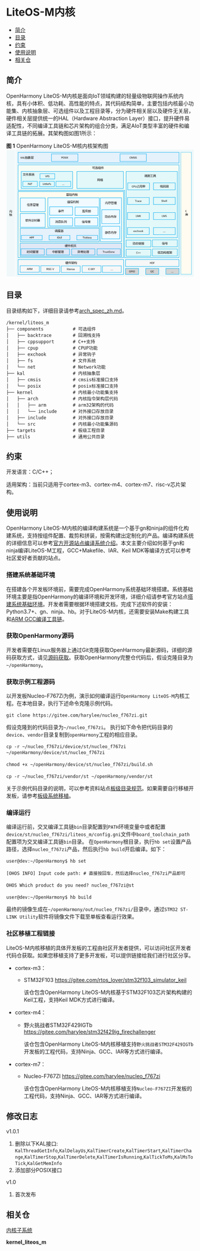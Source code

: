 # LiteOS-M内核<a name="ZH-CN_TOPIC_0000001096757661"></a>

-   [简介](#section11660541593)
-   [目录](#section161941989596)
-   [约束](#section119744591305)
-   [使用说明](#section3732185231214)
-   [相关仓](#section1371113476307)

## 简介<a name="section11660541593"></a>

OpenHarmony LiteOS-M内核是面向IoT领域构建的轻量级物联网操作系统内核，具有小体积、低功耗、高性能的特点，其代码结构简单，主要包括内核最小功能集、内核抽象层、可选组件以及工程目录等，分为硬件相关层以及硬件无关层，硬件相关层提供统一的HAL（Hardware Abstraction Layer）接口，提升硬件易适配性，不同编译工具链和芯片架构的组合分类，满足AIoT类型丰富的硬件和编译工具链的拓展。其架构图如图1所示：

**图 1**  OpenHarmony LiteOS-M核内核架构图<a name="fig0865152210223"></a>  
![](figures/OpenHarmony-LiteOS-M核内核架构图.png "OpenHarmony-LiteOS-M核内核架构图")

## 目录<a name="section161941989596"></a>

目录结构如下，详细目录请参考[arch_spec_zh.md](arch_spec_zh.md)。

```
/kernel/liteos_m
├── components           # 可选组件
│   ├── backtrace        # 回溯栈支持
│   ├── cppsupport       # C++支持
│   ├── cpup             # CPUP功能
│   ├── exchook          # 异常钩子
│   ├── fs               # 文件系统
│   └── net              # Network功能
├── kal                  # 内核抽象层
│   ├── cmsis            # cmsis标准接口支持
│   └── posix            # posix标准接口支持
├── kernel               # 内核最小功能集支持
│   ├── arch             # 内核指令架构层代码
│   │   ├── arm          # arm32架构的代码
│   │   └── include      # 对外接口存放目录
│   ├── include          # 对外接口存放目录
│   └── src              # 内核最小功能集源码
├── targets              # 板级工程目录
├── utils                # 通用公共目录
```

## 约束<a name="section119744591305"></a>

开发语言：C/C++；

适用架构：当前只适用于cortex-m3、cortex-m4、cortex-m7、risc-v芯片架构。

## 使用说明<a name="section3732185231214"></a>

OpenHarmony LiteOS-M内核的编译构建系统是一个基于gn和ninja的组件化构建系统，支持按组件配置、裁剪和拼装，按需构建出定制化的产品。编译构建系统的详细信息可以参考[官方开源站点编译系统介绍](https://gitee.com/openharmony/docs/blob/master/zh-cn/device-dev/porting/%E7%BC%96%E8%AF%91%E7%B3%BB%E7%BB%9F%E4%BB%8B%E7%BB%8D.md)。本文主要介绍如何基于gn和ninja编译LiteOS-M工程，GCC+Makefile、IAR、Keil MDK等编译方式可以参考社区爱好者贡献的站点。

### 搭建系统基础环境

在搭建各个开发板环境前，需要完成OpenHarmony系统基础环境搭建。系统基础环境主要是指OpenHarmony的编译环境和开发环境，详细介绍请参考官方站点[搭建系统基础环境](https://gitee.com/openharmony/docs/blob/master/zh-cn/device-dev/quick-start/%E6%90%AD%E5%BB%BA%E7%B3%BB%E7%BB%9F%E5%9F%BA%E7%A1%80%E7%8E%AF%E5%A2%83.md)。开发者需要根据环境搭建文档，完成下述软件的安装：Python3.7+、gn、ninja、hb。对于LiteOS-M内核，还需要安装Make构建工具和[ARM GCC编译工具链](https://developer.arm.com/tools-and-software/open-source-software/developer-tools/gnu-toolchain/gnu-rm/downloads)。

### 获取OpenHarmony源码

开发者需要在Linux服务器上通过Git克隆获取OpenHarmony最新源码，详细的源码获取方式，请见[源码获取](https://gitee.com/openharmony/docs/blob/master/zh-cn/device-dev/get-code/%E6%BA%90%E7%A0%81%E8%8E%B7%E5%8F%96.md)。获取OpenHarmony完整仓代码后，假设克隆目录为`~/openHarmony`。

### 获取示例工程源码

以开发板Nucleo-F767Zi为例，演示如何编译运行`OpenHarmony LiteOS-M`内核工程。在本地目录，执行下述命令克隆示例代码。

```
git clone https://gitee.com/harylee/nucleo_f767zi.git
```

假设克隆到的代码目录为`~/nucleo_f767zi`。 执行如下命令把代码目录的`device`、`vendor`目录复制到`openHarmony`工程的相应目录。

```
cp -r ~/nucleo_f767zi/device/st/nucleo_f767zi ~/openHarmony/device/st/nucleo_f767zi

chmod +x ~/openHarmony/device/st/nucleo_f767zi/build.sh

cp -r ~/nucleo_f767zi/vendor/st ~/openHarmony/vendor/st
```

关于示例代码目录的说明，可以参考资料站点[板级目录规范](https://gitee.com/openharmony/docs/blob/master/zh-cn/device-dev/porting/%E7%A7%BB%E6%A4%8D%E6%A6%82%E8%BF%B0-0.md#section6204129143013)。如果需要自行移植开发板，请参考[板级系统移植](https://gitee.com/openharmony/docs/blob/master/zh-cn/device-dev/porting/%E6%9D%BF%E7%BA%A7%E7%B3%BB%E7%BB%9F%E7%A7%BB%E6%A4%8D.md)。

### 编译运行

编译运行前，交叉编译工具链`bin`目录配置到`PATH`环境变量中或者配置`device/st/nucleo_f767zi/liteos_m/config.gni`文件中`board_toolchain_path`配置项为交叉编译工具链`bin`目录。
在`OpenHarmony`根目录，执行`hb set`设置产品路径，选择`nucleo_f767zi`产品，然后执行`hb build`开启编译。如下：

```
user@dev:~/OpenHarmony$ hb set

[OHOS INFO] Input code path: # 直接按回车，然后选择nucleo_f767zi产品即可

OHOS Which product do you need? nucleo_f767zi@st

user@dev:~/OpenHarmony$ hb build
```

最终的镜像生成在`~/openHarmony/out/nucleo_f767zi/`目录中，通过`STM32 ST-LINK Utility`软件将镜像文件下载至单板查看运行效果。

### 社区移植工程链接

LiteOS-M内核移植的具体开发板的工程由社区开发者提供，可以访问社区开发者代码仓获取。如果您移植支持了更多开发板，可以提供链接给我们进行社区分享。

-   cortex-m3：

    - STM32F103   https://gitee.com/rtos_lover/stm32f103_simulator_keil

        该仓包含OpenHarmony LiteOS-M内核基于STM32F103芯片架构构建的Keil工程，支持Keil MDK方式进行编译。

-   cortex-m4：

    - 野火挑战者STM32F429IGTb   https://gitee.com/harylee/stm32f429ig_firechallenger

        该仓包含OpenHarmony LiteOS-M内核移植支持`野火挑战者STM32F429IGTb`开发板的工程代码，支持Ninja、GCC、IAR等方式进行编译。

-   cortex-m7：

    - Nucleo-F767ZI   https://gitee.com/harylee/nucleo_f767zi

        该仓包含OpenHarmony LiteOS-M内核移植支持`Nucleo-F767ZI`开发板的工程代码，支持Ninja、GCC、IAR等方式进行编译。

## 修改日志

v1.0.1
1. 删除以下KAL接口: `KalThreadGetInfo`,`KalDelayUs`,`KalTimerCreate`,`KalTimerStart`,`KalTimerChange`,`KalTimerStop`,`KalTimerDelete`,`KalTimerIsRunning`,`KalTickToMs`,`KalMsToTick`,`KalGetMemInfo`
2. 添加部分POSIX接口

v1.0
1. 首次发布

## 相关仓<a name="section1371113476307"></a>

[内核子系统](https://gitee.com/openharmony/docs/blob/master/zh-cn/readme/%E5%86%85%E6%A0%B8%E5%AD%90%E7%B3%BB%E7%BB%9F.md)

**kernel\_liteos\_m**

